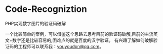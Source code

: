 # Code-Recogniztion
PHP实现数字图片的验证码破解

一个比较简单的案例，可以借鉴这个思路去思考目前的验证码破解,目前的主流英文+数字还是比较容易的,困难点的就是百度的汉字验证。
有兴趣了解如何破解验证码的工程师可以联系我：youyoudon@qq.com。
